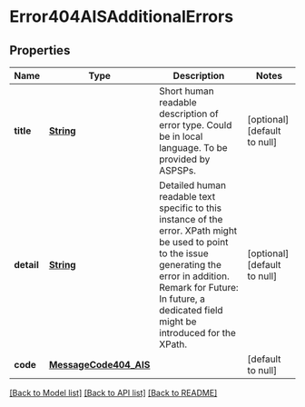 # Error404AISAdditionalErrors
## Properties

Name | Type | Description | Notes
------------ | ------------- | ------------- | -------------
**title** | [**String**](string.md) | Short human readable description of error type. Could be in local language. To be provided by ASPSPs.  | [optional] [default to null]
**detail** | [**String**](string.md) | Detailed human readable text specific to this instance of the error. XPath might be used to point to the issue generating the error in addition. Remark for Future: In future, a dedicated field might be introduced for the XPath.  | [optional] [default to null]
**code** | [**MessageCode404_AIS**](MessageCode404_AIS.md) |  | [default to null]

[[Back to Model list]](../README.md#documentation-for-models) [[Back to API list]](../README.md#documentation-for-api-endpoints) [[Back to README]](../README.md)

